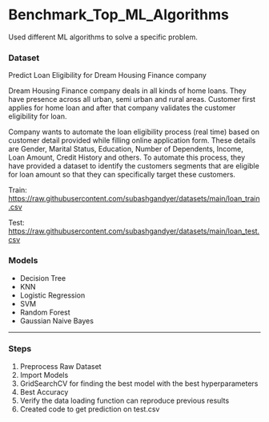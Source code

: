 # Benchmark_Top_ML_Algorithms

Used different ML algorithms to solve a specific problem.

### Dataset
Predict Loan Eligibility for Dream Housing Finance company

Dream Housing Finance company deals in all kinds of home loans. They have presence across all urban, semi urban and rural areas. Customer first applies for home loan and after that company validates the customer eligibility for loan.

Company wants to automate the loan eligibility process (real time) based on customer detail provided while filling online application form. These details are Gender, Marital Status, Education, Number of Dependents, Income, Loan Amount, Credit History and others. To automate this process, they have provided a dataset to identify the customers segments that are eligible for loan amount so that they can specifically target these customers.

Train: https://raw.githubusercontent.com/subashgandyer/datasets/main/loan_train.csv

Test: https://raw.githubusercontent.com/subashgandyer/datasets/main/loan_test.csv

### Models

- Decision Tree
- KNN
- Logistic Regression
- SVM
- Random Forest
- Gaussian Naive Bayes

---
### Steps

1. Preprocess Raw Dataset
2. Import Models
3. GridSearchCV for finding the best model with the best hyperparameters
4. Best Accuracy
5. Verify the data loading function can reproduce previous results
6. Created code to get prediction on test.csv
